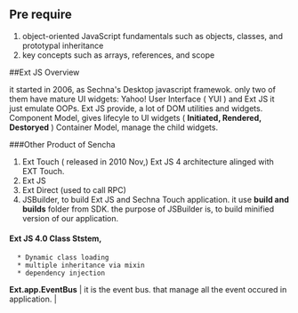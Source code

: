 ## Pre require

1. object-oriented JavaScript fundamentals such as objects, classes, and prototypal inheritance
2. key concepts such as arrays, references, and scope

##Ext JS Overview

it started in 2006, as Sechna's Desktop javascript framewok.
only two of them have mature UI widgets: Yahoo! User Interface ( YUI ) and Ext JS
it just emulate OOPs.
Ext JS provide, a lot of DOM utilities and widgets.
Component Model, gives lifecyle to UI widgets ( **Initiated, Rendered, Destoryed** )
Container Model, manage the child widgets.

###Other Product of Sencha

1. Ext Touch ( released in 2010 Nov,) Ext JS 4 architecture alinged with EXT Touch.
2. Ext JS
3. Ext Direct (used to call RPC)
4. JSBuilder, to build Ext JS and Sechna Touch application. it use **build and builds** folder from SDK.
   the purpose of JSBuilder is, to build minified version of our application.


#### Ext JS 4.0 Class Ststem,

      * Dynamic class loading
      * multiple inheritance via mixin
      * dependency injection


   **Ext.app.EventBus**    |  it is the event bus. that manage all the event occured in application.  |
